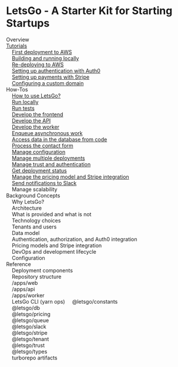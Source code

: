 # LetsGo - A Starter Kit for Starting Startups

Overview  
[Tutorials](tutorials.md)  
&nbsp;&nbsp;&nbsp;&nbsp;[First deployment to AWS](tutorials/first-deployment-to-aws.md)  
&nbsp;&nbsp;&nbsp;&nbsp;[Building and running locally](tutorials/building-and-running-locally.md)  
&nbsp;&nbsp;&nbsp;&nbsp;[Re-deploying to AWS](tutorials/re-deploying-to-aws.md)  
&nbsp;&nbsp;&nbsp;&nbsp;[Setting up authentication with Auth0](tutorials/setting-up-authentication-with-auth0.md)  
&nbsp;&nbsp;&nbsp;&nbsp;[Setting up payments with Stripe](tutorials/setting-up-payments-with-stripe.md)  
&nbsp;&nbsp;&nbsp;&nbsp;[Configuring a custom domain](tutorials/configuring-custom-domain.md)  
How-Tos  
&nbsp;&nbsp;&nbsp;&nbsp;[How to use LetsGo?](how-to/how-to-use-letsgo.md)  
&nbsp;&nbsp;&nbsp;&nbsp;[Run locally](how-to/run-locally.md)  
&nbsp;&nbsp;&nbsp;&nbsp;[Run tests](how-to/run-tests.md)  
&nbsp;&nbsp;&nbsp;&nbsp;[Develop the frontend](how-to/develop-the-frontend.md)  
&nbsp;&nbsp;&nbsp;&nbsp;[Develop the API](how-to/develop-the-api.md)  
&nbsp;&nbsp;&nbsp;&nbsp;[Develop the worker](how-to/develop-the-worker.md)  
&nbsp;&nbsp;&nbsp;&nbsp;[Enqueue asynchronous work](how-to/enqueue-asynchronous-work.md)  
&nbsp;&nbsp;&nbsp;&nbsp;[Access data in the database from code](how-to/access-data-in-the-database-from-code.md)  
&nbsp;&nbsp;&nbsp;&nbsp;[Process the contact form](how-to/process-the-contact-form.md)  
&nbsp;&nbsp;&nbsp;&nbsp;[Manage configuration](how-to/manage-configuration.md)  
&nbsp;&nbsp;&nbsp;&nbsp;[Manage multiple deployments](how-to/manage-multiple-deployments.md)  
&nbsp;&nbsp;&nbsp;&nbsp;[Manage trust and authentication](how-to/manage-trust-and-authentication.md)  
&nbsp;&nbsp;&nbsp;&nbsp;[Get deployment status](how-to/get-deployment-status.md)  
&nbsp;&nbsp;&nbsp;&nbsp;[Manage the pricing model and Stripe integration](how-to/manage-the-pricing-model.md)  
&nbsp;&nbsp;&nbsp;&nbsp;[Send notifications to Slack](how-to/send-notifications-to-slack.md)  
&nbsp;&nbsp;&nbsp;&nbsp;Manage scalability  
Background Concepts  
&nbsp;&nbsp;&nbsp;&nbsp;Why LetsGo?  
&nbsp;&nbsp;&nbsp;&nbsp;Architecture  
&nbsp;&nbsp;&nbsp;&nbsp;What is provided and what is not  
&nbsp;&nbsp;&nbsp;&nbsp;Technology choices  
&nbsp;&nbsp;&nbsp;&nbsp;Tenants and users  
&nbsp;&nbsp;&nbsp;&nbsp;Data model  
&nbsp;&nbsp;&nbsp;&nbsp;Authentication, authorization, and Auth0 integration  
&nbsp;&nbsp;&nbsp;&nbsp;Pricing models and Stripe integration  
&nbsp;&nbsp;&nbsp;&nbsp;DevOps and development lifecycle  
&nbsp;&nbsp;&nbsp;&nbsp;Configuration  
Reference  
&nbsp;&nbsp;&nbsp;&nbsp;Deployment components  
&nbsp;&nbsp;&nbsp;&nbsp;Repository structure  
&nbsp;&nbsp;&nbsp;&nbsp;/apps/web  
&nbsp;&nbsp;&nbsp;&nbsp;/apps/api  
&nbsp;&nbsp;&nbsp;&nbsp;/apps/worker  
&nbsp;&nbsp;&nbsp;&nbsp;LetsGo CLI (yarn ops)
&nbsp;&nbsp;&nbsp;&nbsp;@letsgo/constants  
&nbsp;&nbsp;&nbsp;&nbsp;@letsgo/db  
&nbsp;&nbsp;&nbsp;&nbsp;@letsgo/pricing  
&nbsp;&nbsp;&nbsp;&nbsp;@letsgo/queue  
&nbsp;&nbsp;&nbsp;&nbsp;@letsgo/slack  
&nbsp;&nbsp;&nbsp;&nbsp;@letsgo/stripe  
&nbsp;&nbsp;&nbsp;&nbsp;@letsgo/tenant  
&nbsp;&nbsp;&nbsp;&nbsp;@letsgo/trust  
&nbsp;&nbsp;&nbsp;&nbsp;@letsgo/types  
&nbsp;&nbsp;&nbsp;&nbsp;turborepo artifacts
